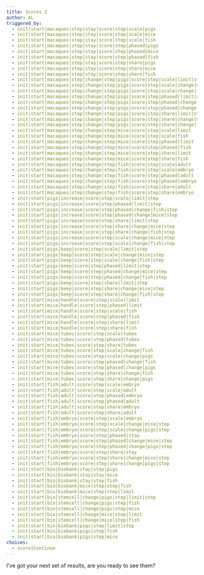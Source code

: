 ```yaml
---
title: Scores 2
author: AL
triggered_by:
  - init|start|macaques|step|stay|score|step|scale|pigs
  - init|start|macaques|step|stay|score|step|scale|mice
  - init|start|macaques|step|stay|score|step|scale|fish
  - init|start|macaques|step|stay|score|step|phased|pigs
  - init|start|macaques|step|stay|score|step|phased|mice
  - init|start|macaques|step|stay|score|step|phased|fish
  - init|start|macaques|step|stay|score|step|share|pigs
  - init|start|macaques|step|stay|score|step|share|mice
  - init|start|macaques|step|stay|score|step|share|fish
  - init|start|macaques|step|change|step|pigs|score|step|scale|limit|step
  - init|start|macaques|step|change|step|pigs|score|step|scale|change|mice|step
  - init|start|macaques|step|change|step|pigs|score|step|scale|change|fish|step
  - init|start|macaques|step|change|step|pigs|score|step|phased|limit|step
  - init|start|macaques|step|change|step|pigs|score|step|phased|change|mice|step
  - init|start|macaques|step|change|step|pigs|score|step|phased|change|fish|step
  - init|start|macaques|step|change|step|pigs|score|step|share|limit|step
  - init|start|macaques|step|change|step|pigs|score|step|share|change|mice|step
  - init|start|macaques|step|change|step|pigs|score|step|share|change|fish|step
  - init|start|macaques|step|change|step|mice|score|step|scale|limit
  - init|start|macaques|step|change|step|mice|score|step|scale|fish
  - init|start|macaques|step|change|step|mice|score|step|phased|limit
  - init|start|macaques|step|change|step|mice|score|step|phased|fish
  - init|start|macaques|step|change|step|mice|score|step|share|limit
  - init|start|macaques|step|change|step|mice|score|step|share|fish
  - init|start|macaques|step|change|step|fish|score|step|scale|adult
  - init|start|macaques|step|change|step|fish|score|step|scale|embryo
  - init|start|macaques|step|change|step|fish|score|step|phased|adult
  - init|start|macaques|step|change|step|fish|score|step|phased|embryo
  - init|start|macaques|step|change|step|fish|score|step|share|adult
  - init|start|macaques|step|change|step|fish|score|step|share|embryo
  - init|start|pigs|increase|score|step|scale|limit|step
  - init|start|pigs|increase|score|step|phased|limit|step
  - init|start|pigs|increase|score|step|phased|change|fish|step
  - init|start|pigs|increase|score|step|phased|change|mice|step
  - init|start|pigs|increase|score|step|share|limit|step
  - init|start|pigs|increase|score|step|share|change|mice|step
  - init|start|pigs|increase|score|step|share|change|fish|step
  - init|start|pigs|increase|score|step|scale|change|mice|step
  - init|start|pigs|increase|score|step|scale|change|fish|step
  - init|start|pigs|keep|score|step|scale|limit|step
  - init|start|pigs|keep|score|step|scale|change|mice|step
  - init|start|pigs|keep|score|step|scale|change|fish|step
  - init|start|pigs|keep|score|step|phased|limit|step
  - init|start|pigs|keep|score|step|phased|change|mice|step
  - init|start|pigs|keep|score|step|phased|change|fish|step
  - init|start|pigs|keep|score|step|share|limit|step
  - init|start|pigs|keep|score|step|share|change|mice|step
  - init|start|pigs|keep|score|step|share|change|fish|step
  - init|start|mice|handle|score|step|scale|limit
  - init|start|mice|handle|score|step|phased|limit
  - init|start|mice|handle|score|step|scale|fish
  - init|start|mice|handle|score|step|phased|fish
  - init|start|mice|handle|score|step|share|limit
  - init|start|mice|handle|score|step|share|fish
  - init|start|mice|tubes|score|step|scale|tubes
  - init|start|mice|tubes|score|step|phased|tubes
  - init|start|mice|tubes|score|step|share|tubes
  - init|start|mice|tubes|score|step|scale|change|fish
  - init|start|mice|tubes|score|step|scale|change|pigs
  - init|start|mice|tubes|score|step|phased|change|fish
  - init|start|mice|tubes|score|step|phased|change|pigs
  - init|start|mice|tubes|score|step|share|change|fish
  - init|start|mice|tubes|score|step|share|change|pigs
  - init|start|fish|adult|score|step|scale|embryo
  - init|start|fish|adult|score|step|scale|adult
  - init|start|fish|adult|score|step|phased|embryo
  - init|start|fish|adult|score|step|phased|adult
  - init|start|fish|adult|score|step|share|embryo
  - init|start|fish|adult|score|step|share|adult
  - init|start|fish|embryo|score|step|scale|embryo
  - init|start|fish|embryo|score|step|scale|change|mice|step
  - init|start|fish|embryo|score|step|scale|change|pigs|step
  - init|start|fish|embryo|score|step|phased|stay
  - init|start|fish|embryo|score|step|phased|change|mice|step
  - init|start|fish|embryo|score|step|phased|change|pigs|step
  - init|start|fish|embryo|score|step|share|stay
  - init|start|fish|embryo|score|step|share|change|mice|step
  - init|start|fish|embryo|score|step|share|change|pigs|step
  - init|start|bio|biobank|stay|stay|pigs
  - init|start|bio|biobank|stay|stay|mice
  - init|start|bio|biobank|stay|stay|fish
  - init|start|bio|biobank|mice|step|step|fish
  - init|start|bio|biobank|mice|step|step|limit
  - init|start|bio|stemcell|change|pigs|step|limit|step
  - init|start|bio|stemcell|change|pigs|step|fish
  - init|start|bio|stemcell|change|pigs|step|mice
  - init|start|bio|stemcell|change|mice|step|limit
  - init|start|bio|stemcell|change|mice|step|fish
  - init|start|bio|biobank|pigs|step|limit|step
  - init|start|bio|biobank|pigs|step|fish
  - init|start|bio|biobank|pigs|step|mice
choices:
  - score|Continue
---
```

I've got your next set of results, are you ready to see them?
